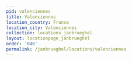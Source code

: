 ```yaml
---
pid: valenciennes
title: Valenciennes
location_country: France
location_city: Valenciennes
collection: locations_janbrueghel
layout: locationpage_janbrueghel
order: '046'
permalink: /janbrueghel/locations/valenciennes
---
```

